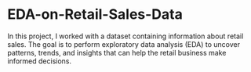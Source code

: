 # EDA-on-Retail-Sales-Data
In this project, I worked with a dataset containing information about retail sales. The goal is to perform exploratory data analysis (EDA) to uncover patterns, trends, and insights that can help the retail business make informed decisions.
